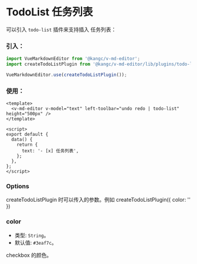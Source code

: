 # TodoList 任务列表

可以引入 `todo-list` 插件来支持插入 任务列表：

<ClientOnly>
  <plugin-todo-list />
</ClientOnly>

### 引入：

```js
import VueMarkdownEditor from '@kangc/v-md-editor';
import createTodoListPlugin from '@kangc/v-md-editor/lib/plugins/todo-list/index';

VueMarkdownEditor.use(createTodoListPlugin());
```

### 使用：

```vue
<template>
  <v-md-editor v-model="text" left-toolbar="undo redo | todo-list" height="500px" />
</template>

<script>
export default {
  data() {
    return {
      text: '- [x] 任务列表',
    };
  },
};
</script>
```

### Options

createTodoListPlugin 时可以传入的参数。例如 createTodoListPlugin({ color: '' })

### color

- 类型: `String`。
- 默认值: `#3eaf7c`。

checkbox 的颜色。
